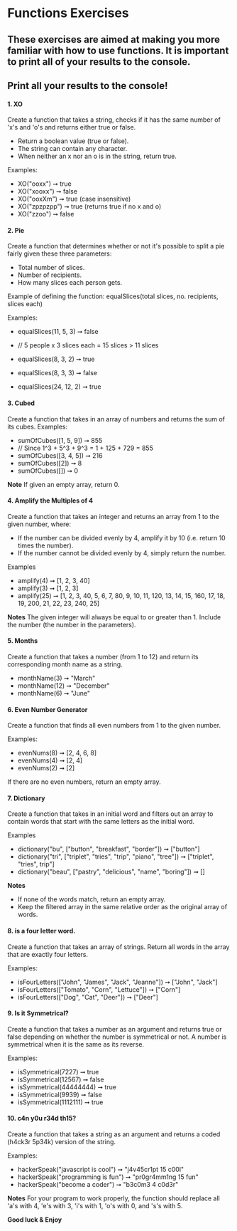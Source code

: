 # Functions Exercises 

## These exercises are aimed at making you more familiar with how to use functions. It is important to print all of your results to the console.

## Print all your results to the console! 

#### 1. XO
Create a function that takes a string, checks if it has the same number of 'x's and 'o's and returns either true or false.
	
* Return a boolean value (true or false).
* The string can contain any character.
* When neither an x nor an o is in the string, return true.

Examples:
* XO("ooxx") ➞ true
* XO("xooxx") ➞ false
* XO("ooxXm") ➞ true (case insensitive)
* XO("zpzpzpp") ➞ true (returns true if no x and o)
* XO("zzoo") ➞ false

#### 2. Pie 
Create a function that determines whether or not it's possible to split a pie fairly given these three parameters:

* Total number of slices.
* Number of recipients.
* How many slices each person gets.

Example of defining the function: equalSlices(total slices, no. recipients, slices each)

Examples:
* equalSlices(11, 5, 3) ➞ false
* // 5 people x 3 slices each = 15 slices > 11 slices 

* equalSlices(8, 3, 2) ➞ true
* equalSlices(8, 3, 3) ➞ false
* equalSlices(24, 12, 2) ➞ true

#### 3. Cubed
Create a function that takes in an array of numbers and returns the sum of its cubes.
Examples: 
* sumOfCubes([1, 5, 9]) ➞ 855
* // Since 1^3 + 5^3 + 9^3 = 1 + 125 + 729 = 855
* sumOfCubes([3, 4, 5]) ➞ 216
* sumOfCubes([2]) ➞ 8
* sumOfCubes([]) ➞ 0

**Note**
If given an empty array, return 0.

#### 4. Amplify the Multiples of 4
Create a function that takes an integer and returns an array from 1 to the given number, where:

* If the number can be divided evenly by 4, amplify it by 10 (i.e. return 10 times the number).
* If the number cannot be divided evenly by 4, simply return the number.

Examples
* amplify(4) ➞ [1, 2, 3, 40]
* amplify(3) ➞ [1, 2, 3]
* amplify(25) ➞ [1, 2, 3, 40, 5, 6, 7, 80, 9, 10, 11, 120, 13, 14, 15, 160, 17, 18, 19, 200, 21, 22, 23, 240, 25]

**Notes**
The given integer will always be equal to or greater than 1.
Include the number (the number in the parameters).

#### 5. Months
Create a function that takes a number (from 1 to 12) and return its corresponding month name as a string.
* monthName(3) ➞ "March"
* monthName(12) ➞ "December"
* monthName(6) ➞ "June"

#### 6. Even Number Generator
Create a function that finds all even numbers from 1 to the given number.

Examples:
* evenNums(8) ➞ [2, 4, 6, 8]
* evenNums(4) ➞ [2, 4]
* evenNums(2) ➞ [2]

If there are no even numbers, return an empty array. 

#### 7. Dictionary
Create a function that takes in an initial word and filters out an array to contain words that start with the same letters as the initial word.

Examples
* dictionary("bu", ["button", "breakfast", "border"]) ➞ ["button"]
* dictionary("tri", ["triplet", "tries", "trip", "piano", "tree"]) ➞ ["triplet", "tries", trip"]
* dictionary("beau", ["pastry", "delicious", "name", "boring"]) ➞ []

**Notes**
* If none of the words match, return an empty array.
* Keep the filtered array in the same relative order as the original array of words.

#### 8. is a four letter word. 
Create a function that takes an array of strings. Return all words in the array that are exactly four letters.

Examples: 
* isFourLetters(["John", "James", "Jack", "Jeanne"]) ➞ ["John", "Jack"]
* isFourLetters(["Tomato", "Corn", "Lettuce"]) ➞ ["Corn"]
* isFourLetters(["Dog", "Cat", "Deer"]) ➞ ["Deer"]

#### 9. Is it Symmetrical? 
Create a function that takes a number as an argument and returns true or false depending on whether the number is symmetrical or not. A number is symmetrical when it is the same as its reverse.

Examples:
* isSymmetrical(7227) ➞ true
* isSymmetrical(12567) ➞ false
* isSymmetrical(44444444) ➞ true
* isSymmetrical(9939) ➞ false
* isSymmetrical(1112111) ➞ true

#### 10. c4n y0u r34d th15? 
Create a function that takes a string as an argument and returns a coded (h4ck3r 5p34k) version of the string.

Examples:
* hackerSpeak("javascript is cool") ➞ "j4v45cr1pt 15 c00l"
* hackerSpeak("programming is fun") ➞ "pr0gr4mm1ng 15 fun"
* hackerSpeak("become a coder") ➞ "b3c0m3 4 c0d3r"

**Notes**
For your program to work properly, the function should replace all 'a's with 4, 'e's with 3, 'i's with 1, 'o's with 0, and 's's with 5.


**Good luck & Enjoy**


